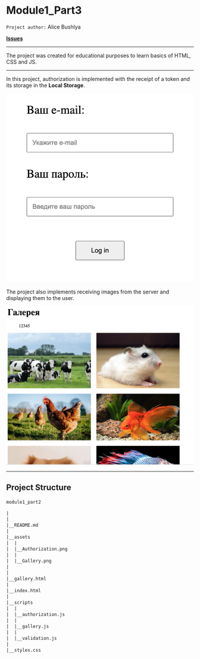 # Module1_Part3
`Project author:` Alice Bushlya

[**Issues**](https://github.com/Alice2410/module1_part3_gallery/issues)

---


The project was created for educational purposes to learn basics of HTML, CSS and JS.

---

In this project, authorization is implemented with the receipt of a token and its storage in the **Local Storage**.

![Authorization](/assets/Authorization.png)

The project also implements receiving images from the server and displaying them to the user.

![Gallery](/assets/Gallery.png)

---

## Project Structure

`module1_part2`

```
|
|
|__README.md
|
|__assets
|  |
|  |__Authorization.png
|  |
|  |__Gallery.png
|
|    
|__gallery.html
|
|__index.html
|
|__scripts
|  |
|  |__authorization.js
|  |
|  |__gallery.js
|  |
|  |__validation.js
|
|__styles.css 
```